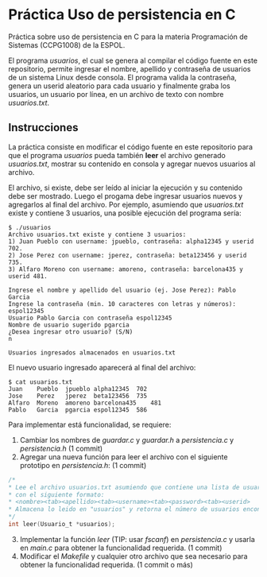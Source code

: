 # Práctica Uso de persistencia en C
Práctica sobre uso de persistencia en C para la materia Programación de Sistemas (CCPG1008) de la ESPOL.

El programa *usuarios*, el cual se genera al compilar el código fuente en este repositorio, permite ingresar el nombre, apellido y contraseña de usuarios de un sistema Linux desde consola. El programa valida la contraseña, genera un userid aleatorio para cada usuario y finalmente graba los usuarios, un usuario por línea, en un archivo de texto con nombre *usuarios.txt*.

## Instrucciones
La práctica consiste en modificar el código fuente en este repositorio para que el programa *usuarios* pueda también **leer** el archivo generado *usuarios.txt*, mostrar su contenido en consola y agregar nuevos usuarios al archivo.

El archivo, si existe, debe ser leído al iniciar la ejecución y su contenido debe ser mostrado. Luego el progama debe ingresar usuarios nuevos y agregarlos al final del archivo. Por ejemplo, asumiendo que *usuarios.txt* existe y contiene 3 usuarios, una posible ejecución del programa sería:

```
$ ./usuarios
Archivo usuarios.txt existe y contiene 3 usuarios:
1) Juan Pueblo con username: jpueblo, contraseña: alpha12345 y userid 702.
2) Jose Perez con username: jperez, contraseña: beta123456 y userid 735.
3) Alfaro Moreno con username: amoreno, contraseña: barcelona435 y userid 481.

Ingrese el nombre y apellido del usuario (ej. Jose Perez): Pablo Garcia
Ingrese la contraseña (min. 10 caracteres con letras y números): espol12345
Usuario Pablo Garcia con contraseña espol12345
Nombre de usuario sugerido pgarcia
¿Desea ingresar otro usuario? (S/N)
n

Usuarios ingresados almacenados en usuarios.txt
```

El nuevo usuario ingresado aparecerá al final del archivo:
```
$ cat usuarios.txt
Juan	Pueblo	jpueblo	alpha12345	702
Jose	Perez	jperez	beta123456	735
Alfaro	Moreno	amoreno	barcelona435	481
Pablo	Garcia	pgarcia	espol12345	586
```

Para implementar está funcionalidad, se requiere:
1. Cambiar los nombres de *guardar.c* y *guardar.h* a *persistencia.c* y *persistencia.h* (1 commit)
2. Agregar una nueva función para leer el archivo con el siguiente prototipo en *persistencia.h*: (1 commit)
```C
/*
* Lee el archivo usuarios.txt asumiendo que contiene una lista de usuarios, un usuario por línea,
* con el siguiente formato:
* <nombre><tab><apellido><tab><username><tab><password><tab><userid>
* Almacena lo leido en "usuarios" y retorna el número de usuarios encontrados.
*/
int leer(Usuario_t *usuarios);
```
3. Implementar la función *leer* (TIP: usar *fscanf*) en *persistencia.c* y usarla en *main.c* para obtener la funcionalidad requerida. (1 commit)
4. Modificar el *Makefile* y cualquier otro archivo que sea necesario para obtener la funcionalidad requerida. (1 commit o más)
